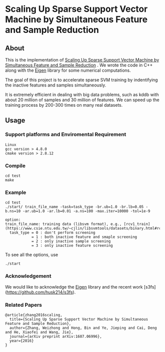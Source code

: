# Scaling Up Sparse Support Vector Machine by Simultaneous Feature and Sample Reduction
## About
This is the implementation of [Scaling Up Sparse Support Vector Machine by Simultaneous Feature and Sample Reduction](https://arxiv.org/abs/1607.06996v1) . We wrote the code in C++ along with the [Eigen](http://eigen.tuxfamily.org/index.php?title=Main_Page) library for some numerical computations.


The goal of this project is to accelerate sparse SVM training by indentifying the inactive features and samples simultaneously. 


It is extremely efficient in dealing with big data problems, such as kddb with about 20 million of samples and 30 million of features. We can speed up the training process by 200-300 times on many real datasets.

## Usage
### Support platforms and Enviromental Requirement
```
Linux
gcc version > 4.8.0
cmake version > 2.8.12
```
### Compile
```
cd test
make
```

### Example
```
cd test
./start/ train_file_name -task=task_type -br.ub=1.0 -br.lb=0.05 -b.ns=10 -ar.ub=1.0 -ar.lb=0.01 -a.ns=100 -max.iter=10000 -tol=1e-9

option:
train_file_name: training data (libsvm format), e.g., [rcv1_train](https://www.csie.ntu.edu.tw/~cjlin/libsvmtools/datasets/binary.html#rcv1.binary)
  task_type = 0 : don't perform screening
            = 1 : both inactive feature and smaple screening
            = 2 : only inactive sample screening
            = 3 : only inactive feature screening
```
To see all the options, use
```
./start
```

### Acknowledgement 

We would like to acknowledge  the [Eigen](http://eigen.tuxfamily.org/index.php?title=Main_Page) library and the recent work [s3fs] (https://github.com/husk214/s3fs).

### Related Papers
```
@article{zhang2016scaling,
  title={Scaling Up Sparse Support Vector Machine by Simultaneous Feature and Sample Reduction},
  author={Zhang, Weizhong and Hong, Bin and Ye, Jieping and Cai, Deng and He, Xiaofei and Wang, Jie},
  journal={arXiv preprint arXiv:1607.06996},
  year={2016}
}
```
